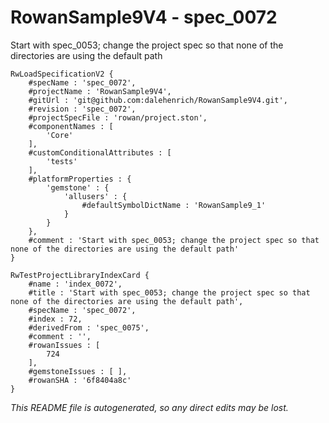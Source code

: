 # RowanSample9V4 - spec_0072
Start with spec_0053; change the project spec so that none of the directories are using the default path
```
RwLoadSpecificationV2 {
	#specName : 'spec_0072',
	#projectName : 'RowanSample9V4',
	#gitUrl : 'git@github.com:dalehenrich/RowanSample9V4.git',
	#revision : 'spec_0072',
	#projectSpecFile : 'rowan/project.ston',
	#componentNames : [
		'Core'
	],
	#customConditionalAttributes : [
		'tests'
	],
	#platformProperties : {
		'gemstone' : {
			'allusers' : {
				#defaultSymbolDictName : 'RowanSample9_1'
			}
		}
	},
	#comment : 'Start with spec_0053; change the project spec so that none of the directories are using the default path'
}

RwTestProjectLibraryIndexCard {
	#name : 'index_0072',
	#title : 'Start with spec_0053; change the project spec so that none of the directories are using the default path',
	#specName : 'spec_0072',
	#index : 72,
	#derivedFrom : 'spec_0075',
	#comment : '',
	#rowanIssues : [
		724
	],
	#gemstoneIssues : [ ],
	#rowanSHA : '6f8404a8c'
}
```

*This README file is autogenerated, so any direct edits may be lost.*
